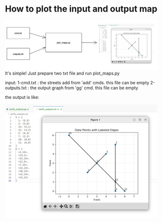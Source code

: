 # How to plot the input and output map

!['img.'](./fig2.png)
It's simple! Just prepare two txt file and run plot_maps.py

input:
1-cmd.txt : the streets add from 'add' cmds. this file can be empty
2-outputs.txt : the output graph from 'gg' cmd. this file can be empty

the output is like:

!['image'](./fig1.png)




